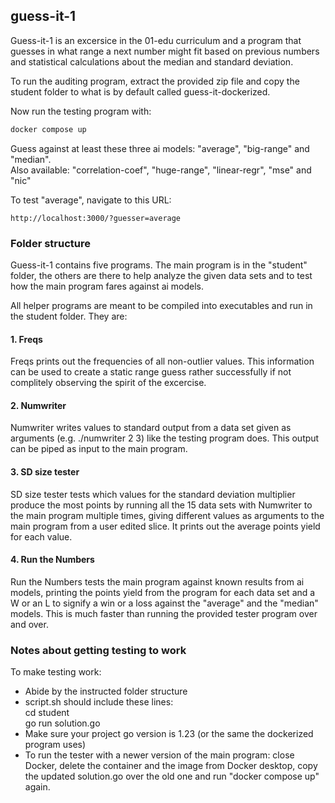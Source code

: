 ## guess-it-1

Guess-it-1 is an excersice in the 01-edu curriculum and a program that guesses in what range a next number might fit based on previous numbers and statistical calculations about the median and standard deviation.

To run the auditing program, extract the provided zip file and copy the student folder to what is by default called guess-it-dockerized. 

Now run the testing program with:
``` bash
docker compose up
```

Guess against at least these three ai models: "average", "big-range" and "median".\
Also available: "correlation-coef", "huge-range", "linear-regr", "mse" and "nic" 

To test "average", navigate to this URL:
```
http://localhost:3000/?guesser=average
```

### Folder structure

Guess-it-1 contains five programs. The main program is in the "student" folder, the others are there to help analyze the given data sets and to test how the main program fares against ai models.

All helper programs are meant to be compiled into executables and run in the student folder. They are:

#### 1. Freqs

Freqs prints out the frequencies of all non-outlier values. This information can be used to create a static range guess rather successfully if not complitely observing the spirit of the excercise.

#### 2. Numwriter

Numwriter writes values to standard output from a data set given as arguments (e.g. ./numwriter 2 3) like the testing program does. This output can be piped as input to the main program.

#### 3. SD size tester

SD size tester tests which values for the standard deviation multiplier produce the most points by running all the 15 data sets with Numwriter to the main program multiple times, giving different values as arguments to the main program from a user edited slice. It prints out the average points yield for each value.

#### 4. Run the Numbers

Run the Numbers tests the main program against known results from ai models, printing the points yield from the program for each data set and a W or an L to signify a win or a loss against the "average" and the "median" models. This is much faster than running the provided tester program over and over.


  
### Notes about getting testing to work
To make testing work:
- Abide by the instructed folder structure
- script.sh should include these lines:\
cd student\
go run solution.go  
- Make sure your project go version is 1.23 (or the same the dockerized program uses)
- To run the tester with a newer version of the main program: close Docker, delete the container and the image from Docker desktop, copy the updated solution.go over the old one and run "docker compose up" again.

